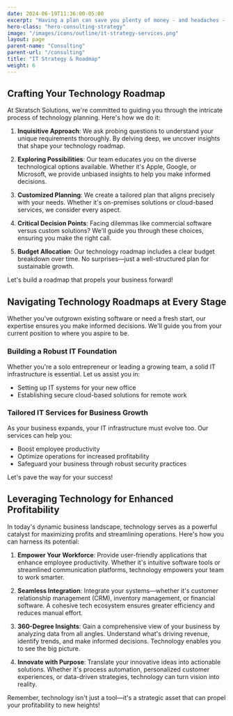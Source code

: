 ```yaml
---
date: 2024-06-19T11:36:00-05:00
excerpt: "Having a plan can save you plenty of money - and headaches - down the road."
hero-class: "hero-consulting-strategy"
image: "/images/icons/outline/it-strategy-services.png"
layout: page
parent-name: "Consulting"
parent-url: "/consulting"
title: "IT Strategy & Roadmap"
weight: 6
---
```


## Crafting Your Technology Roadmap

At Skratsch Solutions, we're committed to guiding you through the intricate process of technology planning. Here's how we do it:

1. **Inquisitive Approach**: We ask probing questions to understand your unique requirements thoroughly. By delving deep, we uncover insights that shape your technology roadmap.

2. **Exploring Possibilities**: Our team educates you on the diverse technological options available. Whether it's Apple, Google, or Microsoft, we provide unbiased insights to help you make informed decisions.

3. **Customized Planning**: We create a tailored plan that aligns precisely with your needs. Whether it's on-premises solutions or cloud-based services, we consider every aspect.

4. **Critical Decision Points**: Facing dilemmas like commercial software versus custom solutions? We'll guide you through these choices, ensuring you make the right call.

5. **Budget Allocation**: Our technology roadmap includes a clear budget breakdown over time. No surprises—just a well-structured plan for sustainable growth.

Let's build a roadmap that propels your business forward!

## Navigating Technology Roadmaps at Every Stage

Whether you've outgrown existing software or need a fresh start, our expertise ensures you make informed decisions. We'll guide you from your current position to where you aspire to be.

### Building a Robust IT Foundation

Whether you're a solo entrepreneur or leading a growing team, a solid IT infrastructure is essential. Let us assist you in:

- Setting up IT systems for your new office
- Establishing secure cloud-based solutions for remote work

### Tailored IT Services for Business Growth

As your business expands, your IT infrastructure must evolve too. Our services can help you:

- Boost employee productivity
- Optimize operations for increased profitability
- Safeguard your business through robust security practices

Let's pave the way for your success!

## Leveraging Technology for Enhanced Profitability

In today's dynamic business landscape, technology serves as a powerful catalyst for maximizing profits and streamlining operations. Here's how you can harness its potential:

1. **Empower Your Workforce**: Provide user-friendly applications that enhance employee productivity. Whether it's intuitive software tools or streamlined communication platforms, technology empowers your team to work smarter.

2. **Seamless Integration**: Integrate your systems—whether it's customer relationship management (CRM), inventory management, or financial software. A cohesive tech ecosystem ensures greater efficiency and reduces manual effort.

3. **360-Degree Insights**: Gain a comprehensive view of your business by analyzing data from all angles. Understand what's driving revenue, identify trends, and make informed decisions. Technology enables you to see the big picture.

4. **Innovate with Purpose**: Translate your innovative ideas into actionable solutions. Whether it's process automation, personalized customer experiences, or data-driven strategies, technology can turn vision into reality.

Remember, technology isn't just a tool—it's a strategic asset that can propel your profitability to new heights!
